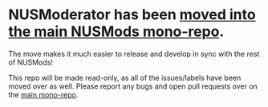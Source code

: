 # NUSModerator has been [moved into the main NUSMods mono-repo](https://github.com/nusmodifications/nusmods/tree/master/packages/nusmoderator).

The move makes it much easier to release and develop in sync with the rest of NUSMods!

This repo will be made read-only, as all of the issues/labels have been moved over as well. Please report any bugs and open pull requests over on the [main mono-repo](https://github.com/nusmodifications/nusmods).

